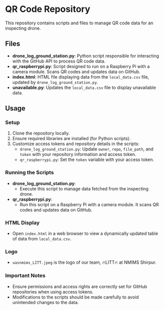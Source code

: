# QR Code Repository

This repository contains scripts and files to manage QR code data for an inspecting drone.

## Files

- **drone_log_ground_station.py**: Python script responsible for interacting with the GitHub API to process QR code data.
- **qr_raspberrypi.py**: Script designed to run on a Raspberry Pi with a camera module. Scans QR codes and updates data on GitHub.
- **index.html**: HTML file displaying data from the `local_data.csv` file, updated by `drone_log_ground_station.py`.
- **unavailable.py**: Updates the `local_data.csv` file to display unavailable data.

## Usage

### Setup

1. Clone the repository locally.
2. Ensure required libraries are installed (for Python scripts).
3. Customize access tokens and repository details in the scripts:
    - `drone_log_ground_station.py`: Update `owner`, `repo`, `file_path`, and `token` with your repository information and access token.
    - `qr_raspberrypi.py`: Set the `token` variable with your access token.

### Running the Scripts

- **drone_log_ground_station.py**:
  - Execute this script to manage data fetched from the inspecting drone.
- **qr_raspberrypi.py**:
  - Run this script on a Raspberry Pi with a camera module. It scans QR codes and updates data on GitHub.

### HTML Display

- Open `index.html` in a web browser to view a dynamically updated table of data from `local_data.csv`.

### Logo

- `uasnmims_LITT.jpeg` is the logo of our team, 🔥LITT🔥 at NMIMS Shirpur.

### Important Notes

- Ensure permissions and access rights are correctly set for GitHub repositories when using access tokens.
- Modifications to the scripts should be made carefully to avoid unintended changes to the data.


